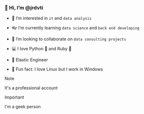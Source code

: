 ### 👋 Hi, I’m @jrdvti
  
- 👀 I’m interested in `it` and `data analysis`

- 👓 I’m currently learning `data science` and `back end developing`
  
- 💞️ I’m looking to collaborate on `data consulting projects`

- 💻 I love Python 🐍 and Ruby 💎

- 🥸 Elastic Engineer
  
- 🐧 Fun fact: I love Linux but I work in Windows

>[!NOTE]
>It's a professional account

>[!IMPORTANT]
>I'm a geek person 
